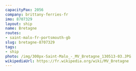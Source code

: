 ```yaml
---
capacityPax: 2056
company: brittany-ferries-fr
imo: 8707329
layout: ship
name: Bretagne
routes:
- saint-malo-fr-portsmouth-gb
slug: bretagne-8707329
tags:
- ship
photo: /img/300px-Saint-Malo_-_MV_Bretagne_130513-03.JPG
wikipediaUrl: https://fr.wikipedia.org/wiki/MV_Bretagne
---
```

